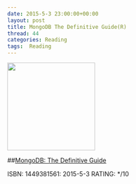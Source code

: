 ```yaml
---
date: 2015-5-3 23:00:00+00:00
layout: post
title: MongoDB The Definitive Guide(R)
thread: 44
categories: Reading
tags:  Reading
---
```


<img src="http://ecx.images-amazon.com/images/I/51RucbMZqDL.jpg" width="200" />

##[MongoDB: The Definitive Guide](http://amzn.com/1449381561)

ISBN: 1449381561: 2015-5-3 RATING: */10